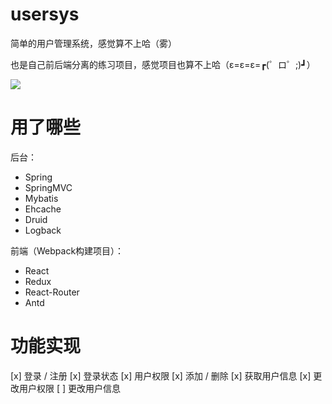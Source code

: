# usersys
简单的用户管理系统，感觉算不上哈（雾）

也是自己前后端分离的练习项目，感觉项目也算不上哈（ε=ε=ε=┏(゜ロ゜;)┛）

![](http://p1.bpimg.com/567571/45dd58626d1ce905.png)

# 用了哪些
后台：
* Spring
* SpringMVC
* Mybatis
* Ehcache
* Druid
* Logback

前端（Webpack构建项目）：
* React
* Redux
* React-Router
* Antd

# 功能实现
[x] 登录 / 注册
[x] 登录状态
[x] 用户权限
[x] 添加 / 删除
[x] 获取用户信息
[x] 更改用户权限
[ ] 更改用户信息
